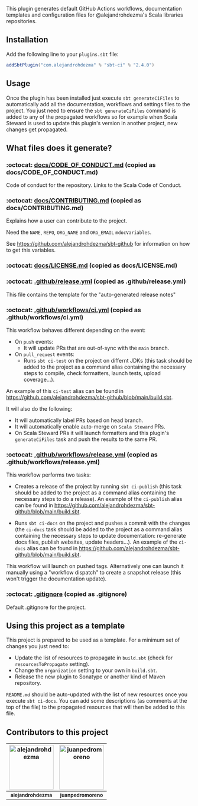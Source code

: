 This plugin generates default GitHub Actions workflows, documentation templates and configuration files for @alejandrohdezma's Scala libraries repositories.

## Installation

Add the following line to your `plugins.sbt` file:

```sbt
addSbtPlugin("com.alejandrohdezma" % "sbt-ci" % "2.4.0")
```

## Usage

Once the plugin has been installed just execute `sbt generateCiFiles` to automatically add all the documentation, workflows and settings files to the project. You just need to ensure the `sbt generateCiFiles` command is added to any of the propagated workflows so for example when Scala Steward is used to update this plugin's version in another project, new changes get propagated.


## What files does it generate?

### :octocat: [docs/CODE_OF_CONDUCT.md](https://github.com/alejandrohdezma/sbt-ci/blob/main/docs/CODE_OF_CONDUCT.md) (copied as docs/CODE_OF_CONDUCT.md)

Code of conduct for the repository. Links to the Scala Code of Conduct.


### :octocat: [docs/CONTRIBUTING.md](https://github.com/alejandrohdezma/sbt-ci/blob/main/docs/CONTRIBUTING.md) (copied as docs/CONTRIBUTING.md)

Explains how a user can contribute to the project.

Need the `NAME`, `REPO`, `ORG_NAME` and `ORG_EMAIL` `mdocVariables`.

See https://github.com/alejandrohdezma/sbt-github for information on how to get this variables.


### :octocat: [docs/LICENSE.md](https://github.com/alejandrohdezma/sbt-ci/blob/main/docs/LICENSE.md) (copied as docs/LICENSE.md)




### :octocat: [.github/release.yml](https://github.com/alejandrohdezma/sbt-ci/blob/main/.github/release.yml) (copied as .github/release.yml)

This file contains the template for the "auto-generated release notes"


### :octocat: [.github/workflows/ci.yml](https://github.com/alejandrohdezma/sbt-ci/blob/main/.github/workflows/ci.yml) (copied as .github/workflows/ci.yml)

This workflow behaves different depending on the event:

- On `push` events:
  - It will update PRs that are out-of-sync with the `main` branch.
- On `pull_request` events:
  - Runs `sbt ci-test` on the project on differnt JDKs (this task should be added to the project as a command alias
    containing the necessary steps to compile, check formatters, launch tests, upload coverage...).

An example of this `ci-test` alias can be found in https://github.com/alejandrohdezma/sbt-github/blob/main/build.sbt.

It will also do the following:

- It will automatically label PRs based on head branch.
- It will automatically enable auto-merge on `Scala Steward` PRs.
- On Scala Steward PRs it will launch formatters and this plugin's `generateCiFiles` task and push the results to the
  same PR.


### :octocat: [.github/workflows/release.yml](https://github.com/alejandrohdezma/sbt-ci/blob/main/.github/workflows/release.yml) (copied as .github/workflows/release.yml)

This workflow performs two tasks:

- Creates a release of the project by running `sbt ci-publish` (this task should be added to the project as a command
  alias containing the necessary steps to do a release). An example of the `ci-publish` alias can be found in
  https://github.com/alejandrohdezma/sbt-github/blob/main/build.sbt.

- Runs `sbt ci-docs` on the project and pushes a commit with the changes (the `ci-docs` task should be added to the
  project as a command alias containing the necessary steps to update documentation: re-generate docs files,
  publish websites, update headers...). An example of the `ci-docs` alias can be found in
  https://github.com/alejandrohdezma/sbt-github/blob/main/build.sbt.

This workflow will launch on pushed tags. Alternatively one can launch it manually using a "workflow dispatch" to
create a snapshot release (this won't trigger the documentation update).


### :octocat: [.gitignore](https://github.com/alejandrohdezma/sbt-ci/blob/main/.gitignore) (copied as .gitignore)

Default .gitignore for the project.



## Using this project as a template

This project is prepared to be used as a template. For a minimum set of changes you just need to:

- Update the list of resources to propagate in `build.sbt` (check for `resourcesToPropagate` setting).
- Change the `organization` setting to your own in `build.sbt`.
- Release the new plugin to Sonatype or another kind of Maven repository.

`README.md` should be auto-updated with the list of new resources once you execute `sbt ci-docs`. You can add some descriptions (as comments at the top of the file) to the propagated resources that will then be added to this file.

## Contributors to this project 

| <a href="https://github.com/alejandrohdezma"><img alt="alejandrohdezma" src="https://avatars.githubusercontent.com/u/9027541?v=4&s=120" width="120px" /></a> | <a href="https://github.com/juanpedromoreno"><img alt="juanpedromoreno" src="https://avatars.githubusercontent.com/u/4879373?v=4&s=120" width="120px" /></a> |
| :--: | :--: |
| <a href="https://github.com/alejandrohdezma"><sub><b>alejandrohdezma</b></sub></a> | <a href="https://github.com/juanpedromoreno"><sub><b>juanpedromoreno</b></sub></a> |